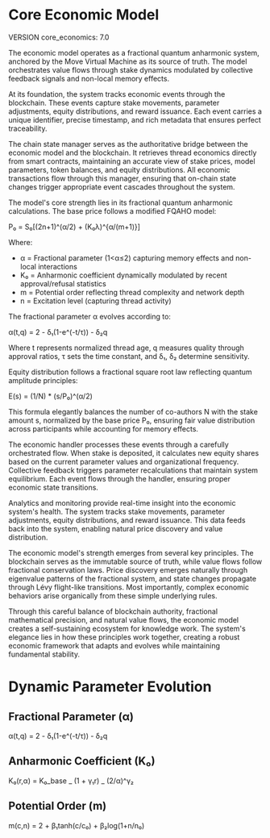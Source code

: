# Core Economic Model

VERSION core_economics: 7.0

The economic model operates as a fractional quantum anharmonic system, anchored by the Move Virtual Machine as its source of truth. The model orchestrates value flows through stake dynamics modulated by collective feedback signals and non-local memory effects.

At its foundation, the system tracks economic events through the blockchain. These events capture stake movements, parameter adjustments, equity distributions, and reward issuance. Each event carries a unique identifier, precise timestamp, and rich metadata that ensures perfect traceability.

The chain state manager serves as the authoritative bridge between the economic model and the blockchain. It retrieves thread economics directly from smart contracts, maintaining an accurate view of stake prices, model parameters, token balances, and equity distributions. All economic transactions flow through this manager, ensuring that on-chain state changes trigger appropriate event cascades throughout the system.

The model's core strength lies in its fractional quantum anharmonic calculations. The base price follows a modified FQAHO model:

P₀ = S₀[(2n+1)^(α/2) + (K₀λ)^{α/(m+1)}]

Where:

- α = Fractional parameter (1<α≤2) capturing memory effects and non-local interactions
- K₀ = Anharmonic coefficient dynamically modulated by recent approval/refusal statistics
- m = Potential order reflecting thread complexity and network depth
- n = Excitation level (capturing thread activity)

The fractional parameter α evolves according to:

α(t,q) = 2 - δ₁(1-e^(-t/τ)) - δ₂q

Where t represents normalized thread age, q measures quality through approval ratios, τ sets the time constant, and δ₁, δ₂ determine sensitivity.

Equity distribution follows a fractional square root law reflecting quantum amplitude principles:

E(s) = (1/N) \* (s/P₀)^(α/2)

This formula elegantly balances the number of co-authors N with the stake amount s, normalized by the base price P₀, ensuring fair value distribution across participants while accounting for memory effects.

The economic handler processes these events through a carefully orchestrated flow. When stake is deposited, it calculates new equity shares based on the current parameter values and organizational frequency. Collective feedback triggers parameter recalculations that maintain system equilibrium. Each event flows through the handler, ensuring proper economic state transitions.

Analytics and monitoring provide real-time insight into the economic system's health. The system tracks stake movements, parameter adjustments, equity distributions, and reward issuance. This data feeds back into the system, enabling natural price discovery and value distribution.

The economic model's strength emerges from several key principles. The blockchain serves as the immutable source of truth, while value flows follow fractional conservation laws. Price discovery emerges naturally through eigenvalue patterns of the fractional system, and state changes propagate through Lévy flight-like transitions. Most importantly, complex economic behaviors arise organically from these simple underlying rules.

Through this careful balance of blockchain authority, fractional mathematical precision, and natural value flows, the economic model creates a self-sustaining ecosystem for knowledge work. The system's elegance lies in how these principles work together, creating a robust economic framework that adapts and evolves while maintaining fundamental stability.

# Dynamic Parameter Evolution

## Fractional Parameter (α)

α(t,q) = 2 - δ₁(1-e^(-t/τ)) - δ₂q

## Anharmonic Coefficient (K₀)

K₀(r,α) = K₀_base _ (1 + γ₁r) _ (2/α)^γ₂

## Potential Order (m)

m(c,n) = 2 + β₁tanh(c/c₀) + β₂log(1+n/n₀)
